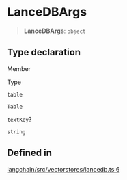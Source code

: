 LanceDBArgs
===========

> **LanceDBArgs**: `object`

Type declaration[​](#type-declaration "Direct link to Type declaration")
------------------------------------------------------------------------

Member

Type

`table`

`Table`

`textKey`?

`string`

Defined in[​](#defined-in "Direct link to Defined in")
------------------------------------------------------

[langchain/src/vectorstores/lancedb.ts:6](https://github.com/hwchase17/langchainjs/blob/46e1734/langchain/src/vectorstores/lancedb.ts#L6)